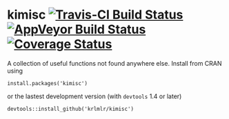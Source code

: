 kimisc [![Travis-CI Build Status](https://travis-ci.org/krlmlr/kimisc.png?branch=master)](https://travis-ci.org/krlmlr/kimisc) [![AppVeyor Build Status](https://ci.appveyor.com/api/projects/status/github/krlmlr/kimisc?branch=master)](https://ci.appveyor.com/project/krlmlr/kimisc) [![Coverage Status](https://coveralls.io/repos/krlmlr/kimisc/badge.svg?branch=master)](https://coveralls.io/r/krlmlr/kimisc?branch=master)
======

A collection of useful functions not found anywhere else. Install from CRAN using

```
install.packages('kimisc')
```

or the lastest development version (with `devtools` 1.4 or later)

```
devtools::install_github('krlmlr/kimisc')
```

